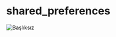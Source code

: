 # shared_preferences
![Başlıksız](https://user-images.githubusercontent.com/59265591/125156708-8f7ebf80-e16f-11eb-97f7-dc6553ba2aee.png)
